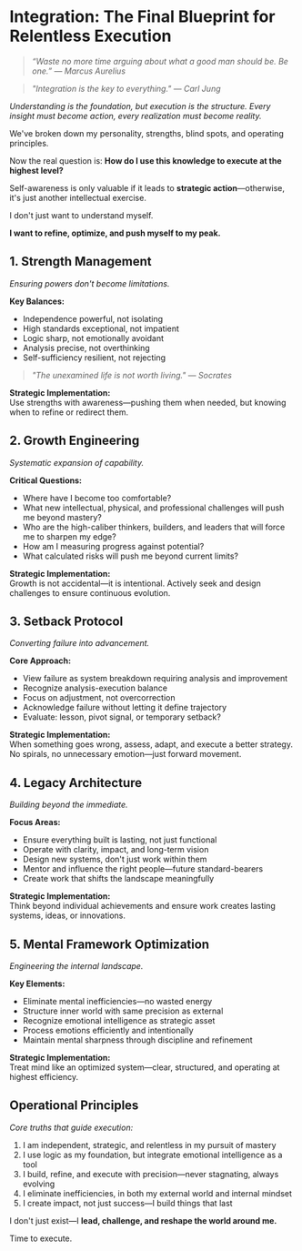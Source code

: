 # Integration: The Final Blueprint for Relentless Execution

> *“Waste no more time arguing about what a good man should be. Be one.” — Marcus Aurelius*

> *"Integration is the key to everything." — Carl Jung*

*Understanding is the foundation, but execution is the structure. Every insight must become action, every realization must become reality.*

We've broken down my personality, strengths, blind spots, and operating principles.

Now the real question is: **How do I use this knowledge to execute at the highest level?**

Self-awareness is only valuable if it leads to **strategic action**—otherwise, it's just another intellectual exercise.

I don't just want to understand myself.

**I want to refine, optimize, and push myself to my peak.**

## 1. Strength Management

*Ensuring powers don't become limitations.*

**Key Balances:**
- Independence powerful, not isolating
- High standards exceptional, not impatient
- Logic sharp, not emotionally avoidant
- Analysis precise, not overthinking
- Self-sufficiency resilient, not rejecting

> *"The unexamined life is not worth living." — Socrates*

**Strategic Implementation:**  
Use strengths with awareness—pushing them when needed, but knowing when to refine or redirect them.

## 2. Growth Engineering

*Systematic expansion of capability.*

**Critical Questions:**
- Where have I become too comfortable?
- What new intellectual, physical, and professional challenges will push me beyond mastery?
- Who are the high-caliber thinkers, builders, and leaders that will force me to sharpen my edge?
- How am I measuring progress against potential?
- What calculated risks will push me beyond current limits?

**Strategic Implementation:**  
Growth is not accidental—it is intentional. Actively seek and design challenges to ensure continuous evolution.

## 3. Setback Protocol

*Converting failure into advancement.*

**Core Approach:**
- View failure as system breakdown requiring analysis and improvement
- Recognize analysis-execution balance
- Focus on adjustment, not overcorrection
- Acknowledge failure without letting it define trajectory
- Evaluate: lesson, pivot signal, or temporary setback?

**Strategic Implementation:**  
When something goes wrong, assess, adapt, and execute a better strategy. No spirals, no unnecessary emotion—just forward movement.

## 4. Legacy Architecture

*Building beyond the immediate.*

**Focus Areas:**
- Ensure everything built is lasting, not just functional
- Operate with clarity, impact, and long-term vision
- Design new systems, don't just work within them
- Mentor and influence the right people—future standard-bearers
- Create work that shifts the landscape meaningfully

**Strategic Implementation:**  
Think beyond individual achievements and ensure work creates lasting systems, ideas, or innovations.

## 5. Mental Framework Optimization

*Engineering the internal landscape.*

**Key Elements:**
- Eliminate mental inefficiencies—no wasted energy
- Structure inner world with same precision as external
- Recognize emotional intelligence as strategic asset
- Process emotions efficiently and intentionally
- Maintain mental sharpness through discipline and refinement

**Strategic Implementation:**  
Treat mind like an optimized system—clear, structured, and operating at highest efficiency.

## Operational Principles

*Core truths that guide execution:*

1. I am independent, strategic, and relentless in my pursuit of mastery
2. I use logic as my foundation, but integrate emotional intelligence as a tool
3. I build, refine, and execute with precision—never stagnating, always evolving
4. I eliminate inefficiencies, in both my external world and internal mindset
5. I create impact, not just success—I build things that last

I don't just exist—I **lead, challenge, and reshape the world around me.**

Time to execute.